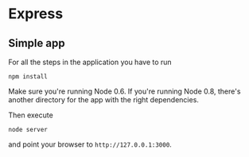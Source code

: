 
# Express

## Simple app

For all the steps in the application you have to run

    npm install

Make sure you're running Node 0.6. If you're running Node 0.8, there's
another directory for the app with the right dependencies.

Then execute

    node server

and point your browser to `http://127.0.0.1:3000`.
